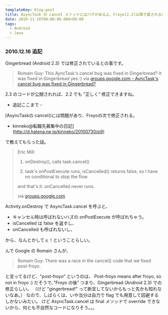 ```yaml
---
templateKey: blog-post
title: AsyncTask の cancel メソッドにはバグがあるよ、Froyo(2.2)以降で直されるかもよ→Gingerbread（2.3）で直ったよ
date: 2010-11-16T00:00:00.000+09:00
tags:
  - Android
  - Java
---
```

### 2010.12.16 追記

Gingerbread (Android 2.3) では修正されているとの事です。
<!--more-->

>Romain Guy:
> This AyncTask's cancel bug was fixed in Gingerbread?
> It was fixed in Gingerbread yes :)
> via [groups.google.com - AyncTask's cancel bug was fixed in Gingerbread?](http://groups.google.com/group/android-developers/browse_thread/thread/6dccc5cbd7bb9205/aae9a3136945890c#)

2.3 のコードが公開されれば、2.2 でも ”正しく” 修正できますね。

- 追記ここまで -

[AsyncTaskの cancel()には問題があり、Froyoの次で修正される。
- kinneko@転職先募集中の日記](http://d.hatena.ne.jp/kinneko/20100730/p9)

で教えてもらった話。

> Eric Mill:
> 1) onDestroy(), calls task.cancel() 
> 
> 2) task's onPostExecute runs, isCancelled() returns false, so I have 
> no conditional to stop the flow
> 
> and that's it. onCancelled never runs.
> 
> via [groups.google.com](http://groups.google.com/group/android-developers/browse_thread/thread/07ea01892ee7a5f4/9f71428217c2cd44?)

Activity.onDestroy で AsyncTask.cancel を呼ぶと、

* キャンセル時は呼ばれないハズの onPostExecute が呼ばれちゃう。
* isCancelled は false を返すし、
* onCancelled も呼ばれないし、

から、なんとかしてぇ！ということらしい。

んで Google の Romain さんが、

> Romain Guy:
> There was a race in the cancel() code that we fixed post-froyo. 

と言ってるけど、"post-froyo" というのは、
Post-froyo  means after froyo, so not in froyo :) 
だそうで、”Froyo の後” つまり、Gingerbread (Android 2.3) での修正らしい。
（けど "gingerbread!"  って断言してないからもっと先かも知れないなあ。）
なので、しばらくは、いや当分は自力で flag でも用意して回避するしかないみたい。
けど AsyncTask.cancel は final メソッドで override できないから、何とも不自然なコードになりそう。。。 